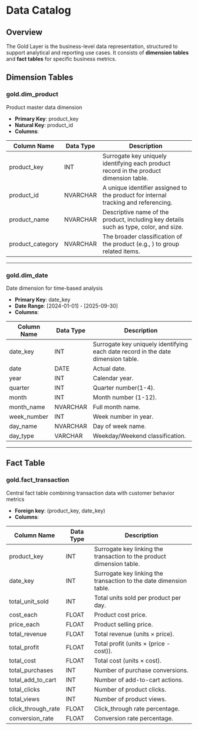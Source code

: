 # Data Catalog

## Overview
The Gold Layer is the business-level data representation, structured to support analytical and reporting use cases. It consists of **dimension tables** and **fact tables** for specific business metrics.

## Dimension Tables

### **gold.dim_product**
Product master data dimension

- **Primary Key**: product_key
- **Natural Key**: product_id
- **Columns**:

| Column Name       | Data Type     | Description                                                                           |
|-------------------|---------------|---------------------------------------------------------------------------------------|
| product_key       | INT           | Surrogate key uniquely identifying each product record in the product dimension table.|
| product_id        | NVARCHAR      | A unique identifier assigned to the product for internal tracking and referencing.    |
| product_name      | NVARCHAR      | Descriptive name of the product, including key details such as type, color, and size. |
| product_category  | NVARCHAR      | The broader classification of the product (e.g., ) to group related items.            |

---

### **gold.dim_date**
Date dimension for time-based analysis

- **Primary Key**: date_key
- **Date Range**: [2024-01-01] - [2025-09-30]
- **Columns**:

| Column Name    | Data Type    | Description                                                                     |
|----------------|--------------|---------------------------------------------------------------------------------|
| date_key       | INT          | Surrogate key uniquely identifying each date record in the date dimension table.|
| date           | DATE         | Actual date.                                                                    |
| year           | INT          | Calendar year.                                                                  |
| quarter        | INT          | Quarter number(1-4).                                                            |
| month          | INT          | Month number (1-12).                                                            |
| month_name     | NVARCHAR     | Full month name.                                                                |
| week_number    | INT          | Week number in year.                                                            |
| day_name       | NVARCHAR     | Day of week name.                                                               |
| day_type       | VARCHAR      | Weekday/Weekend classification.                                                 |

---

## Fact Table

### **gold.fact_transaction**
Central fact table combining transaction data with customer behavior metrics

- **Foreign key**: (product_key, date_key)
- **Columns**:

| Column Name       | Data Type | Description                                                               |
|-------------------|-----------|---------------------------------------------------------------------------|
| product_key       | INT       | Surrogate key linking the transaction to the product dimension table.     |
| date_key          | INT       | Surrogate key linking the transaction to the date dimension table.        |
| total_unit_sold   | INT       | Total units sold per product per day.                                     |
| cost_each         | FLOAT     | Product cost price.                                                       |
| price_each        | FLOAT     | Product selling price.                                                    |
| total_revenue     | FLOAT     | Total revenue (units × price).                                            |
| total_profit      | FLOAT     | Total profit (units × (price - cost)).                                    |
| total_cost        | FLOAT     | Total cost (units × cost).                                                |
| total_purchases   | INT       | Number of purchase conversions.                                           |
| total_add_to_cart | INT       | Number of add-to-cart actions.                                            |
| total_clicks      | INT       | Number of product clicks.                                                 |
| total_views       | INT       | Number of product views.                                                  |
| click_through_rate| FLOAT     | Click_through rate percentage.                                            |
| conversion_rate   | FLOAT     | Conversion rate percentage.                                               |


